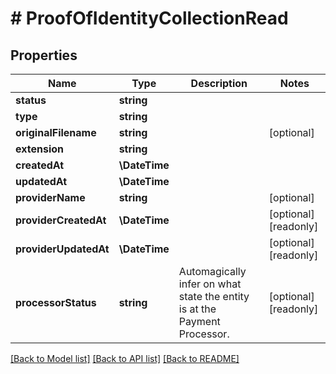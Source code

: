 # # ProofOfIdentityCollectionRead

## Properties

Name | Type | Description | Notes
------------ | ------------- | ------------- | -------------
**status** | **string** |  |
**type** | **string** |  |
**originalFilename** | **string** |  | [optional]
**extension** | **string** |  |
**createdAt** | **\DateTime** |  |
**updatedAt** | **\DateTime** |  |
**providerName** | **string** |  | [optional]
**providerCreatedAt** | **\DateTime** |  | [optional] [readonly]
**providerUpdatedAt** | **\DateTime** |  | [optional] [readonly]
**processorStatus** | **string** | Automagically infer on what state the entity is at the Payment Processor. | [optional] [readonly]

[[Back to Model list]](../../README.md#models) [[Back to API list]](../../README.md#endpoints) [[Back to README]](../../README.md)
